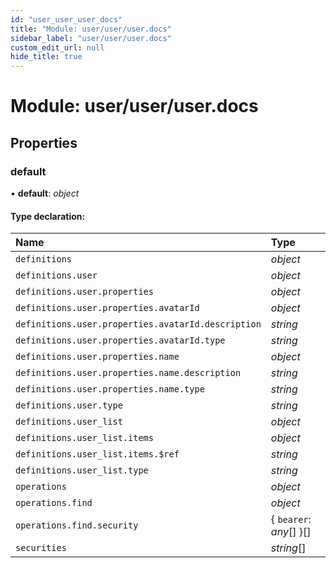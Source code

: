 ```yaml
---
id: "user_user_user_docs"
title: "Module: user/user/user.docs"
sidebar_label: "user/user/user.docs"
custom_edit_url: null
hide_title: true
---
```


# Module: user/user/user.docs

## Properties

### default

• **default**: *object*

#### Type declaration:

Name | Type |
:------ | :------ |
`definitions` | *object* |
`definitions.user` | *object* |
`definitions.user.properties` | *object* |
`definitions.user.properties.avatarId` | *object* |
`definitions.user.properties.avatarId.description` | *string* |
`definitions.user.properties.avatarId.type` | *string* |
`definitions.user.properties.name` | *object* |
`definitions.user.properties.name.description` | *string* |
`definitions.user.properties.name.type` | *string* |
`definitions.user.type` | *string* |
`definitions.user_list` | *object* |
`definitions.user_list.items` | *object* |
`definitions.user_list.items.$ref` | *string* |
`definitions.user_list.type` | *string* |
`operations` | *object* |
`operations.find` | *object* |
`operations.find.security` | { `bearer`: *any*[]  }[] |
`securities` | *string*[] |
